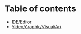 # Table of contents

* [IDE/Editor](README.md)
* [Video/Graphic/Visual/Art](video-graphic-visual-art.md)
